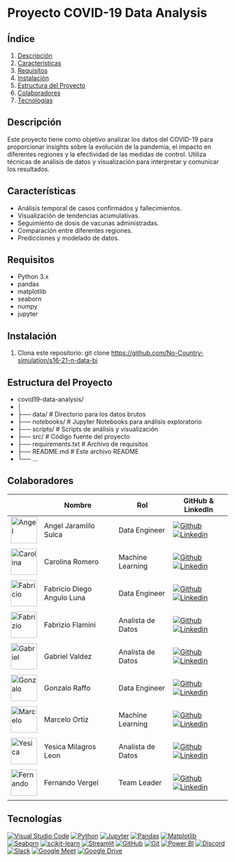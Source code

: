 # Proyecto COVID-19 Data Analysis

## Índice

1. [Descripción](#descripción)
2. [Características](#características)
3. [Requisitos](#requisitos)
4. [Instalación](#instalación)
5. [Estructura del Proyecto](#estructura-del-proyecto)
6. [Colaboradores](#colaboradores)
7. [Tecnologías](#tecnologías)

## Descripción

Este proyecto tiene como objetivo analizar los datos del COVID-19 para proporcionar insights sobre la evolución de la pandemia, el impacto en diferentes regiones y la efectividad de las medidas de control. Utiliza técnicas de análisis de datos y visualización para interpretar y comunicar los resultados.

## Características

- Análisis temporal de casos confirmados y fallecimientos.
- Visualización de tendencias acumulativas.
- Seguimiento de dosis de vacunas administradas.
- Comparación entre diferentes regiones.
- Predicciones y modelado de datos.

## Requisitos

- Python 3.x
- pandas
- matplotlib
- seaborn
- numpy
- jupyter 

## Instalación

1. Clona este repositorio:
   git clone https://github.com/No-Country-simulation/s16-21-n-data-bi

## Estructura del Proyecto

- covid19-data-analysis/
- │
- ├── data/                    # Directorio para los datos brutos
- ├── notebooks/               # Jupyter Notebooks para análisis exploratorio
- ├── scripts/                 # Scripts de análisis y visualización
- ├── src/                     # Código fuente del proyecto
- ├── requirements.txt         # Archivo de requisitos
- ├── README.md                # Este archivo README
- └── ...

## Colaboradores

|                         | Nombre   |   Rol                    | GitHub & LinkedIn                                                                                                                                                                                          |
| ----------------------------- | -------- | ---------------------- | ------------------------------------------------------------------------------------------------------------------------------------------------------------------------------------------------------- |
| <img width="60" height="60" src="https://avatars.githubusercontent.com/u/110987078?v=4" alt="Angel" /> | Angel Jaramillo Sulca | Data Engineer  | [![Github](https://skillicons.dev/icons?i=github)](https://github.com/Angeljs094) [![Linkedin](https://skillicons.dev/icons?i=linkedin)](https://www.linkedin.com/in/angeljarads/)                         |
|                               |
| <img width="60" height="60" src="https://avatars.githubusercontent.com/u/99673763?v=4" alt="Carolina" /> | Carolina Romero | Machine Learning | [![Github](https://skillicons.dev/icons?i=github)](https://github.com/caromerou) [![Linkedin](https://skillicons.dev/icons?i=linkedin)](https://www.linkedin.com/in/carolina-romerou/)                         |
|                               |
| <img width="60" height="60" src="https://github.com/user-attachments/assets/237da16c-db99-4e4e-b76c-e67131b0c17b" alt="Fabricio" /> | Fabricio Diego Angulo Luna | Data Engineer | [![Github](https://skillicons.dev/icons?i=github)](https://github.com/FabricioAngulo) [![Linkedin](https://skillicons.dev/icons?i=linkedin)](https://www.linkedin.com/in/fabricio-diego-angulo-luna-0a8b46259/)                         |
|                               |
| <img width="60" height="60" src="https://avatars.githubusercontent.com/u/100136957?v=4" alt="Fabrizio" /> | Fabrizio Flamini | Analista de Datos | [![Github](https://skillicons.dev/icons?i=github)](https://github.com/FlamInIFabrIzIo) [![Linkedin](https://skillicons.dev/icons?i=linkedin)](https://www.linkedin.com/in/fabrizioflamini/)                         |
|                               |
| <img width="60" height="60" src="https://avatars.githubusercontent.com/u/101953114?v=4" alt="Gabriel" /> | Gabriel Valdez | Analista de Datos | [![Github](https://skillicons.dev/icons?i=github)](https://github.com/GabooV2) [![Linkedin](https://skillicons.dev/icons?i=linkedin)](https://www.linkedin.com/in/gabdez/)                         |
|                               |
| <img width="60" height="60" src="https://avatars.githubusercontent.com/u/94810500?v=4" alt="Gonzalo" /> | Gonzalo Raffo | Data Engineer | [![Github](https://skillicons.dev/icons?i=github)](https://github.com/goraffo) [![Linkedin](https://skillicons.dev/icons?i=linkedin)](https://www.linkedin.com/in/gonzaloraffo/)                         |
|                               |
| <img width="60" height="60" src="https://avatars.githubusercontent.com/u/126528222?v=4" alt="Marcelo" /> | Marcelo Ortiz | Machine Learning | [![Github](https://skillicons.dev/icons?i=github)](https://github.com/MarceloOrtizz) [![Linkedin](https://skillicons.dev/icons?i=linkedin)](https://www.linkedin.com/in/marceloortizz/)                         |
|                               |
| <img width="60" height="60" src="https://avatars.githubusercontent.com/u/102852467?v=4" alt="Yesica" /> | Yesica Milagros Leon | Analista de Datos | [![Github](https://skillicons.dev/icons?i=github)](https://github.com/yesicamilagros) [![Linkedin](https://skillicons.dev/icons?i=linkedin)](https://www.linkedin.com/in//)                         |
|                               |
| <img width="60" height="60" src="https://avatars.githubusercontent.com/u/146204093?v=4" alt="Fernando" /> | Fernando Vergel | Team Leader | [![Github](https://skillicons.dev/icons?i=github)](https://github.com/nemgf) [![Linkedin](https://skillicons.dev/icons?i=linkedin)](https://www.linkedin.com/in/fernando-vergel-816930178/)                         |
|                               |




## Tecnologías

[![Visual Studio Code](https://img.shields.io/badge/IDE-Visual%20Studio%20Code-blue)](https://code.visualstudio.com/)
[![Python](https://img.shields.io/badge/Language-Python-blue)](https://www.python.org/)
[![Jupyter](https://img.shields.io/badge/Notebook-Jupyter-orange)](https://jupyter.org/)
[![Pandas](https://img.shields.io/badge/Library-Pandas-brightgreen)](https://pandas.pydata.org/)
[![Matplotlib](https://img.shields.io/badge/Library-Matplotlib-blue)](https://matplotlib.org/)
[![Seaborn](https://img.shields.io/badge/Library-Seaborn-yellow)](https://seaborn.pydata.org/)
[![scikit-learn](https://img.shields.io/badge/Library-scikit--learn-red)](https://scikit-learn.org/)
[![Streamlit](https://img.shields.io/badge/Framework-Streamlit-purple)](https://streamlit.io/)
[![GitHub](https://img.shields.io/badge/Platform-GitHub-lightgrey)](https://github.com/)
[![Git](https://img.shields.io/badge/Version%20Control-Git-blue)](https://git-scm.com/)
[![Power BI](https://img.shields.io/badge/BI%20Tool-Power%20BI-yellow)](https://powerbi.microsoft.com/)
[![Discord](https://img.shields.io/badge/Chat-Discord-blueviolet)](https://discord.com/)
[![Slack](https://img.shields.io/badge/Chat-Slack-4A154B)](https://slack.com/)
[![Google Meet](https://img.shields.io/badge/Tool-Google%20Meet-4285F4)](https://meet.google.com/)
[![Google Drive](https://img.shields.io/badge/Tool-Google%20Drive-34A853)](https://drive.google.com/)


